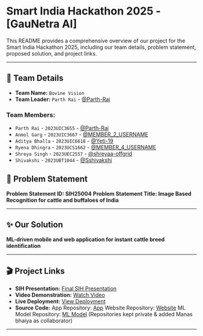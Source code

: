 # Smart India Hackathon 2025 - [GauNetra AI]

This README provides a comprehensive overview of our project for the Smart India Hackathon 2025, including our team details, problem statement, proposed solution, and project links.

---
## 👥 Team Details

* **Team Name:** `Bovine Vision`
* **Team Leader:** `Parth Rai` - [@Parth-Rai](https://github.com/Parth-Rai)

### Team Members:
* `Parth Rai` - `2023UIC3655` - [@Parth-Rai](https://github.com/Parth-Rai)
* `Anmol Garg` - `2023UIC3667` - [@MEMBER_2_USERNAME](https://github.com/MEMBER_2_USERNAME)
* `Aditya Bhalla` - `2023UIC6618` - [@Yeti-19](https://github.com/Yeti-19)
* `Ryena Dhingra` - `2023UCS1662` - [@MEMBER_4_USERNAME](https://github.com/MEMBER_4_USERNAME)
* `Shreya Singh` - `2023UEC2557` - [@shreyaa-offgrid](https://github.com/shreyaa-offgrid)
* `Shivakshi` - `2023UBT1044` - [@Sshivakshi](https://github.com/Sshivakshi)

## 🚀 Problem Statement

**Problem Statement ID: SIH25004** 
**Problem Statement Title: Image Based Recognition for cattle and buffaloes of India**

---

## ✨ Our Solution

**ML-driven mobile and web application for instant cattle breed identification**

---

## 🎬 Project Links

* **SIH Presentation:** [Final SIH Presentation](https://drive.google.com/file/d/1XHUo8IhA-JfhoMGAC3vsRwgTtnUc4t1n/view?usp=drive_link)
* **Video Demonstration:** [Watch Video](UNLISTED_YOUTUBE_LINK)
* **Live Deployment:** [View Deployment](https://gaunetra-ai.onrender.com/)
* **Source Code:** App Repository: [App](https://github.com/ANMOLSCRIPT/Bovine-Vision-SIH-Android-App) Website Repository: [Website](https://github.com/Parth-Rai/GauNetra-AI-SIH-Submission) ML Model Repository: [ML Model](https://github.com/Yeti-19/Bovine-Vision-ML-Model) 
(Repositories kept private & added Manas bhaiya as collaborator)
---
